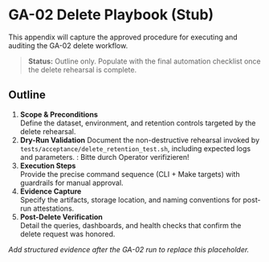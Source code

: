 # GA-02 Delete Playbook (Stub)

This appendix will capture the approved procedure for executing and auditing the GA-02 delete workflow.

> **Status:** Outline only. Populate with the final automation checklist once the delete rehearsal is complete.

## Outline
1. **Scope & Preconditions**  
   Define the dataset, environment, and retention controls targeted by the delete rehearsal.
2. **Dry-Run Validation**
   Document the non-destructive rehearsal invoked by `tests/acceptance/delete_retention_test.sh`, including expected logs and parameters. : Bitte durch Operator verifizieren!
3. **Execution Steps**  
   Provide the precise command sequence (CLI + Make targets) with guardrails for manual approval.
4. **Evidence Capture**  
   Specify the artifacts, storage location, and naming conventions for post-run attestations.
5. **Post-Delete Verification**  
   Detail the queries, dashboards, and health checks that confirm the delete request was honored.

_Add structured evidence after the GA-02 run to replace this placeholder._

